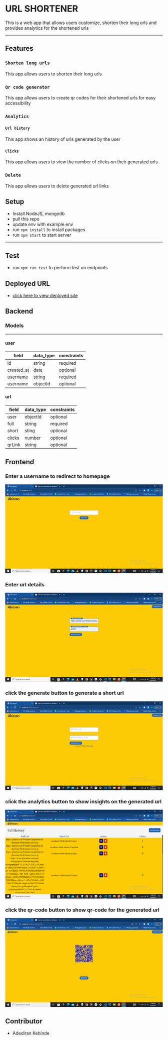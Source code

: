 # URL SHORTENER

This is a web app that allows users customize, shorten their long urls and provides analytics for the shortened urls

---

## Features

### `Shorten long urls`

This app allows users to shorten their long urls

### `Qr code generator`

This app allows users to create qr codes for their shortened urls for easy accessibility

### `Analytics`

#### `Url history`
This app shows an history of urls generated by the user

#### `Clicks`

This app allows users to view the number of clicks on their generated urls

### `Delete`
This app allows users to delete generated url links

## Setup

- Install NodeJS, mongodb
- pull this repo
- update env with example.env
- run `npm install` to install packages
- run `npm start` to start server

---

## Test

- run `npm run test` to perform test on endpoints

## Deployed URL

- <p><a href="https://scissors-8vmd.onrender.com">click here to view deployed site</a></p>

## Backend

### Models

---

#### user

| field      | data_type | constraints |
| ---------- | --------- | ----------- |
| id         | string    | required    |
| created_at | date      | optional    |
| username   | string    | required    |
| username   | objectId  | optional    |

#### url

| field  | data_type | constraints |
| ------ | --------- | ----------- |
| user   | objectId  | optional    |
| full   | string    | required    |
| short  | sting     | optional    |
| clicks | number    | optional    |
| qrLink | string    | optional    |

## Frontend

### Enter a username to redirect to homepage

![enter a username](</public/assets/enter_username.png>)

### Enter url details

![enter url details](</public/assets/enter_url_details.png>)

### click the generate button to generate a short url 

![click the generate button](</public/assets/short_url_generated.png>)

### click the analytics button to show insights on the generated url 

![click the analytics button](</public/assets/analytics.png>)

### click the qr-code button to show qr-code for the generated url

![click the qr-code button](<public/assets/qr_code.png>)



## Contributor

- Adediran Kehinde
